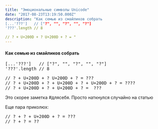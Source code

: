 ```yaml
---
title: "Эмоциональные символы Unicode"
date: "2017-08-23T13:19:50.000Z"
description: "Как семью из смайликов собрать
[...'?‍?‍?']   // ["?", "", "?", "", "?"]
'?‍?‍?'.length // 8

// ?‍ + U+200D + ?‍ U+200D + ? = ‍"
---
```


<h4>Как семью из смайликов собрать</h4>
<pre>[...'?‍?‍?']   // ["?", "", "?", "", "?"]<br>'?‍?‍?'.length // 8</pre>
<pre>// ?‍ + U+200D + ?‍ U+200D + ? = ‍?‍?‍?<br>// ?‍ + U+200D + ?‍ + U+200D + ?‍ + U+200D + ? = ‍?‍?‍?‍?<br>// ?‍ + U+200D + ? + U+200D + ? =  ‍?‍?‍?</pre>
<p>Это скорее заметка #длясебя. Просто наткнулся случайно на статью</p>
<p>Еще пара приколюх:</p>
<pre>// ? + ? + U+200D + ? = ???<br>// ? + ? = ??</pre>



